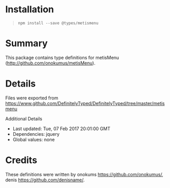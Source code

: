 # Installation
> `npm install --save @types/metismenu`

# Summary
This package contains type definitions for metisMenu (http://github.com/onokumus/metisMenu).

# Details
Files were exported from https://www.github.com/DefinitelyTyped/DefinitelyTyped/tree/master/metismenu

Additional Details
 * Last updated: Tue, 07 Feb 2017 20:01:00 GMT
 * Dependencies: jquery
 * Global values: none

# Credits
These definitions were written by onokums <https://github.com/onokumus/>, denis <https://github.com/denisname/>.
